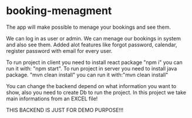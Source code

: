 # booking-menagment

The app will make possible to menage your bookings and see them.

We can log in as user or admin. We can menage our bookings in system and also see them. Added alot features like forgot password, calendar, register password with email for every user.

To run project in client you need to install react package "npm i" you can run it with: "npm start".
To run project in server you need to install java package. "mvn clean install" you can run it with:"mvn clean install"

You can change the backend depend on what information you want to show, also you need to create Db to run the project.
In this project we take main informations from an EXCEL file!

THIS BACKEND IS JUST FOR DEMO PURPOSE!!!

